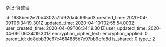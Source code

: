 杂记-待整理

id: 1688bed2e2bb4302a7fd92da4c665ad3
created_time: 2020-04-09T06:34:19.301Z
updated_time: 2020-04-10T02:55:54.003Z
user_created_time: 2020-04-09T06:34:19.301Z
user_updated_time: 2020-04-09T06:34:19.301Z
encryption_cipher_text: 
encryption_applied: 0
parent_id: dd8ebb39c67c4614885b7e97bb9cfd8d
is_shared: 0
type_: 2